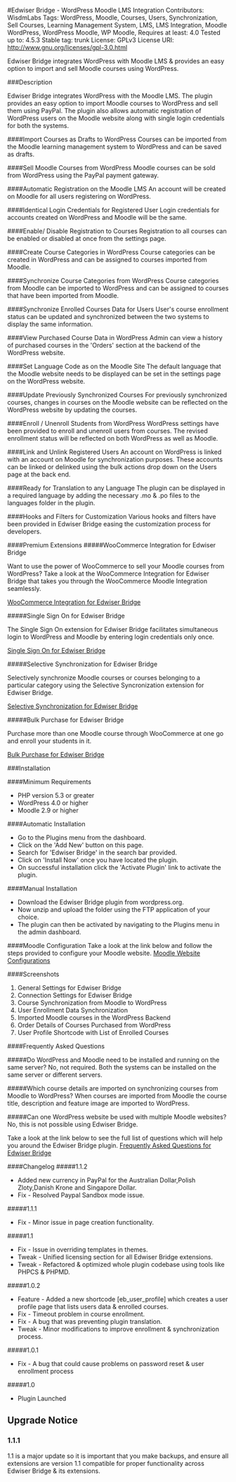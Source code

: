 #Edwiser Bridge - WordPress Moodle LMS Integration 
Contributors: WisdmLabs
Tags: WordPress, Moodle, Courses, Users, Synchronization, Sell Courses, Learning Management System, LMS, LMS Integration, Moodle WordPress, WordPress Moodle, WP Moodle,
Requires at least: 4.0
Tested up to: 4.5.3
Stable tag: trunk
License: GPLv3
License URI: http://www.gnu.org/licenses/gpl-3.0.html


Edwiser Bridge integrates WordPress with Moodle LMS & provides an easy option to import and sell Moodle courses using WordPress.

###Description 

Edwiser Bridge integrates WordPress with the Moodle LMS. The plugin provides an easy option to import Moodle courses to WordPress and sell them using PayPal. The plugin also allows automatic registration of WordPress users on the Moodle website along with single login credentials for both the systems.

####Import Courses as Drafts to WordPress 
Courses can be imported from the Moodle learning management system to WordPress and can be saved as drafts.

####Sell Moodle Courses from WordPress
Moodle courses can be sold from WordPress using the PayPal payment gateway.

####Automatic Registration on the Moodle LMS 
An account will be created on Moodle for all users registering on WordPress. 

####Identical Login Credentials for Registered User 
Login credentials for accounts created on WordPress and Moodle will be the same. 

####Enable/ Disable Registration to Courses 
Registration to all courses can be enabled or disabled at once from the settings page. 

####Create Course Categories in WordPress 
Course categories can be created in WordPress and can be assigned to courses imported from Moodle.

####Synchronize Course Categories from WordPress 
Course categories from Moodle can be imported to WordPress and can be assigned to courses that have been imported from Moodle.

####Synchronize Enrolled Courses Data for Users 
User's course enrollment status can be updated and synchronized between the two systems to display the same information. 

####View Purchased Course Data in WordPress 
Admin can view a history of purchased courses in the 'Orders' section at the backend of the WordPress website. 

####Set Language Code as on the Moodle Site 
The default language that the Moodle website needs to be displayed can be set in the settings page on the WordPress website.

####Update Previously Synchronized Courses 
For previously synchronized courses, changes in courses on the Moodle website can be reflected on the WordPress website by updating the courses. 

####Enroll / Unenroll Students from WordPress 
WordPress settings have been provided to enroll and unenroll users from courses. The revised enrollment status will be reflected on both WordPress as well as Moodle. 

####Link and Unlink Registered Users 
An account on WordPress is linked with an account on Moodle for synchronization purposes. These accounts can be linked or delinked using the bulk actions drop down on the Users page at the back end. 

####Ready for Translation to any Language 
The plugin can be displayed in a required language by adding the necessary .mo & .po files to the languages folder in the plugin. 

####Hooks and Filters for Customization 
Various hooks and filters have been provided in Edwiser Bridge easing the customization process for developers.

####Premium Extensions 
#####WooCommerce Integration for Edwiser Bridge

Want to use the power of WooCommerce to sell your Moodle courses from WordPress? Take a look at the WooCommerce Integration for Edwiser Bridge that takes you through the WooCommerce Moodle Integration seamlessly.

<a href = "https://edwiser.org/bridge/extensions/woocommerce-integration/">WooCommerce Integration for Edwiser Bridge</a>

#####Single Sign On for Edwiser Bridge

The Single Sign On extension for Edwiser Bridge facilitates simultaneous login to WordPress and Moodle by entering login credentials only once.

<a href = "https://edwiser.org/bridge/extensions/single-sign-on/">Single Sign On for Edwiser Bridge</a>

#####Selective Synchronization for Edwiser Bridge

Selectively synchronize Moodle courses or courses belonging to a particular category using the Selective Syncronization extension for Edwiser Bridge.

<a href = "https://edwiser.org/bridge/extensions/selective-synchronization/">Selective Synchronization for Edwiser Bridge</a>

#####Bulk Purchase for Edwiser Bridge

Purchase more than one Moodle course through WooCommerce at one go and enroll your students in it.

<a href = "https://edwiser.org/bridge/extensions/bulk-purchase/">Bulk Purchase for Edwiser Bridge</a>


###Installation 

####Minimum Requirements 
* PHP version 5.3 or greater
* WordPress 4.0 or higher
* Moodle 2.9 or higher

####Automatic Installation 
* Go to the Plugins menu from the dashboard. 
* Click on the 'Add New' button on this page.
* Search for 'Edwiser Bridge' in the search bar provided. 
* Click on 'Install Now' once you have located the plugin.
* On successful installation click the 'Activate Plugin' link to activate the plugin. 

####Manual Installation 
* Download the Edwiser Bridge plugin from wordpress.org. 
* Now unzip and upload the folder using the FTP application of your choice.
* The plugin can then be activated by navigating to the Plugins menu in the admin dashboard. 

####Moodle Configuration 
Take a look at the link below and follow the steps provided to configure your Moodle website. 
<a href = "https://edwiser.org/bridge/documentation/#tab-b540a7a7-e59f-3">Moodle Website Configurations</a>


####Screenshots 
1. General Settings for Edwiser Bridge
2. Connection Settings for Edwiser Bridge
3. Course Synchronization from Moodle to WordPress
4. User Enrollment Data Synchronization
5. Imported Moodle courses in the WordPress Backend 
6. Order Details of Courses Purchased from WordPress
7. User Profile Shortcode with List of Enrolled Courses


####Frequently Asked Questions 

#####Do WordPress and Moodle need to be installed and running on the same server? 
No, not required. Both the systems can be installed on the same server or different servers.

#####Which course details are imported on synchronizing courses from Moodle to WordPress? 
When courses are imported from Moodle the course title, description and feature image are imported to WordPress.

#####Can one WordPress website be used with multiple Moodle websites? 
No, this is not possible using Edwiser Bridge.

Take a look at the link below to see the full list of questions which will help you around the Edwiser Bridge plugin. 
<a href = "https://edwiser.org/bridge/faqs/">Frequently Asked Questions for Edwiser Bridge</a>

####Changelog 
#####1.1.2
* Added new currency in PayPal for the Australian Dollar,Polish Zloty,Danish Krone and Singapore Dollar.
* Fix - Resolved Paypal Sandbox mode issue.

#####1.1.1 
* Fix - Minor issue in page creation functionality.

#####1.1 
* Fix - Issue in overriding templates in themes.
* Tweak - Unified licensing section for all Edwiser Bridge extensions.
* Tweak - Refactored & optimized whole plugin codebase using tools like PHPCS & PHPMD.

#####1.0.2 
* Feature - Added a new shortcode [eb_user_profile] which creates a user profile page that lists users data & enrolled courses.
* Fix - Timeout problem in course enrollment.
* Fix - A bug that was preventing plugin translation.
* Tweak - Minor modifications to improve enrollment & synchronization process.

#####1.0.1 
* Fix - A bug that could cause problems on password reset & user enrollment process

#####1.0 
* Plugin Launched

## Upgrade Notice ##

### 1.1.1 ###
1.1 is a major update so it is important that you make backups, and ensure all extensions are version 1.1 compatible for proper functionality across Edwiser Bridge & its extensions.
